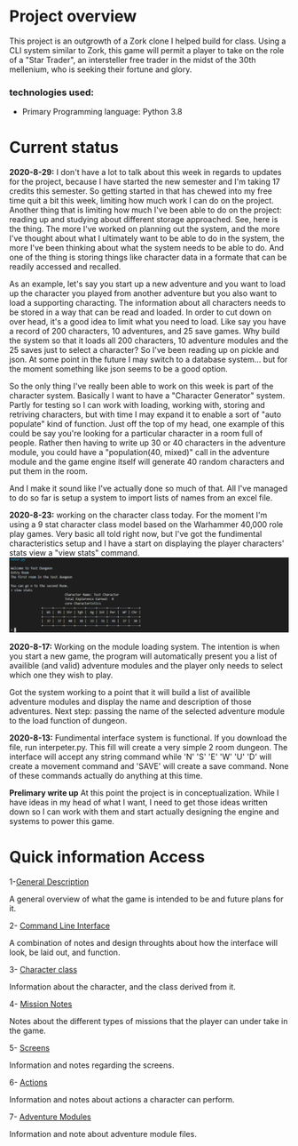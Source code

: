 # Project overview
This project is an outgrowth of a Zork clone I helped build for class. Using a CLI system similar to Zork, this game will permit a player to take on the role of a "Star Trader", an intersteller free trader in the midst of the 30th mellenium, who is seeking their fortune and glory. 

### technologies used:
* Primary Programming language: Python 3.8

# Current status
**2020-8-29:**
I don't have a lot to talk about this week in regards to updates for the project, because I have started the new semester and I'm taking 17 credits this semester. So getting started in that has chewed into my free time quit a bit this week, limiting how much work I can do on the project. Another thing that is limiting how much I've been able to do on the project: reading up and studying about different storage approached. See, here is the thing. The more I've worked on planning out the system, and the more I've thought about what I ultimately want to be able to do in the system, the more I've been thinking about what the system needs to be able to do. And one of the thing is storing things like character data in a formate that can be readily accessed and recalled. 

As an example, let's say you start up a new adventure and you want to load up the character you played from another adventure but you also want to load a supporting characting. The information about all characters needs to be stored in a way that can be read and loaded. In order to cut down on over head, it's a good idea to limit what you need to load. Like say you have a record of 200 characters, 10 adventures, and 25 save games. Why build the system so that it loads all 200 characters, 10 adventure modules and the 25 saves just to select a character? 
So I've been reading up on pickle and json. At some point in the future I may switch to a database system... but for the moment something like json seems to be a good option.

So the only thing I've really been able to work on this week is part of the character system. Basically I want to have a "Character Generator" system. Partly for testing so I can work with loading, working with, storing and retriving characters, but with time I may expand it to enable a sort of "auto populate" kind of function. Just off the top of my head, one example of this could be say you're looking for a particular character in a room full of people. Rather then having to write up 30 or 40 characters in the adventure module, you could have a "population(40, mixed)" call in the adventure module and the game engine itself will generate 40 random characters and put them in the room.

And I make it sound like I've actually done so much of that. All I've managed to do so far is setup a system to import lists of names from an excel file.


**2020-8-23:**
working on the character class today. For the moment I'm using a 9 stat character class model based on the Warhammer 40,000 role play games. Very basic all told right now, but I've got the fundimental characteristics setup and I have a start on displaying the player characters' stats view a "view stats" command.
![character sheet](https://github.com/TorroesPrime/Star-Trade-Master/blob/master/files/screen-8-23-2020.png)


**2020-8-17:**
Working on the module loading system. The intention is when you start a new game, the program will automatically present you a list of availible (and valid) adventure modules and the player only needs to select which one they wish to play.

Got the system working to a point that it will build a list of availible adventure modules and display the name and description of those adventures. Next step: 
passing the name of the selected adventure module to the load function of dungeon.

**2020-8-13:**
Fundimental interface system is functional. If you download the file, run interpeter.py. This fill will create a very simple 2 room dungeon. The interface will accept any string command while 'N' 'S' 'E' 'W' 'U' 'D' will create a movement command and 'SAVE' will create a save command. None of these commands actually do anything at this time.

**Prelimary write up**
At this point the project is in conceptualization. While I have ideas in my head of what I want, I need to get those ideas written down so I can work with them and start actually designing the engine and systems to power this game.


# Quick information Access 
1-[General Description](https://github.com/TorroesPrime/Star-Trade-Master/blob/master/design/generalDescription.md)

A general overview of what the game is intended to be and future plans for it.

2- [Command Line Interface](https://github.com/TorroesPrime/Star-Trade-Master/blob/master/design/interfaceDescription.md)

A combination of notes and design throughts about how the interface will look, be laid out, and function.

3- [Character class](https://github.com/TorroesPrime/Star-Trade-Master/blob/master/design/characterDescription.md)

Information about the character, and the class derived from it.

4- [Mission Notes](https://github.com/TorroesPrime/Star-Trade-Master/blob/master/design/missionsDescription.md)

Notes about the different types of missions that the player can under take in the game.

5- [Screens](https://github.com/TorroesPrime/Star-Trade-Master/blob/master/design/screenDescription.md)

Information and notes regarding the screens.

6- [Actions](https://github.com/TorroesPrime/Star-Trade-Master/blob/master/design/actions.md)

Information and notes about actions a character can perform.

7- [Adventure Modules](https://github.com/TorroesPrime/Star-Trade-Master/blob/master/design/adventures.md)

Information and note about adventure module files.
